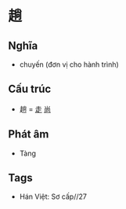 # 趟

## Nghĩa

* chuyến (đơn vị cho hành trình)

## Cấu trúc
* 趟 = [走](走.md) [尚](尚.md)

## Phát âm

* Tàng

## Tags
* Hán Việt: Sơ cấp//27

<script>window.HANZI_FIELD='趟';</script>
